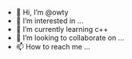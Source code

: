 - 👋 Hi, I’m @owty
- 👀 I’m interested in ...
- 🌱 I’m currently learning c++
- 💞️ I’m looking to collaborate on ...
- 📫 How to reach me ...

<!---
owty/owty is a ✨ special ✨ repository because its `README.md` (this file) appears on your GitHub profile.
You can click the Preview link to take a look at your changes.
--->
